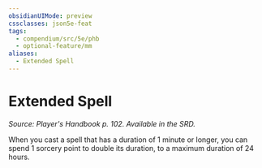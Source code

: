 ```yaml
---
obsidianUIMode: preview
cssclasses: json5e-feat
tags:
  - compendium/src/5e/phb
  - optional-feature/mm
aliases:
  - Extended Spell
---
```

# Extended Spell
*Source: Player's Handbook p. 102. Available in the SRD.*  

When you cast a spell that has a duration of 1 minute or longer, you can spend 1 sorcery point to double its duration, to a maximum duration of 24 hours.